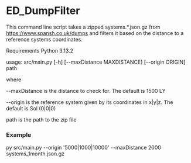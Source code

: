# ED_DumpFilter

This command line script takes a zipped systems.*.json.gz from https://www.spansh.co.uk/dumps and filters it based on the distance to a reference systems coordinates.

Requirements
Python 3.13.2

usage: src/main.py [-h] [--maxDistance MAXDISTANCE] [--origin ORIGIN] path

where

--maxDistance is the distance to check for. The default is 1500 LY

--origin is the reference system given by its coordinates in x|y|z. The default is Sol (0|0|0)

path is the path to the zip file


### Example

py src/main.py --origin '5000|1000|10000' --maxDistance 2000 systems_1month.json.gz
